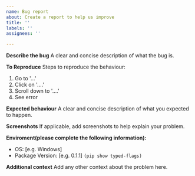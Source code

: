 ```yaml
---
name: Bug report
about: Create a report to help us improve
title: ''
labels: ''
assignees: ''

---
```


**Describe the bug**
A clear and concise description of what the bug is.

**To Reproduce**
Steps to reproduce the behaviour:
1. Go to '...'
2. Click on '....'
3. Scroll down to '....'
4. See error

**Expected behaviour**
A clear and concise description of what you expected to happen.

**Screenshots**
If applicable, add screenshots to help explain your problem.

**Enviroment(please complete the following information):**
 - OS: [e.g. Windows]
 - Package Version: [e.g. 0.1.1] `(pip show typed-flags)`

**Additional context**
Add any other context about the problem here.
